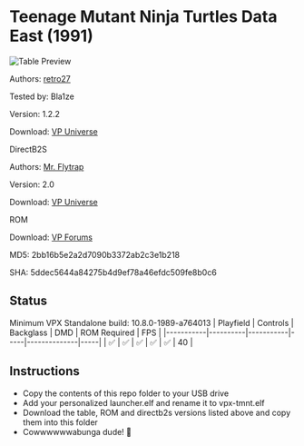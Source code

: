 # Teenage Mutant Ninja Turtles Data East (1991)

![Table Preview](https://github.com/Bla1ze/vpx-images/blob/main/vpx-tmnt.png)

Authors: [retro27](https://vpuniverse.com/profile/4085-retro27/)

Tested by: Bla1ze

Version: 1.2.2

Download: [VP Universe](https://vpuniverse.com/files/file/9326-teenage-mutant-ninja-turtles-data-east-1991/)

DirectB2S

Authors: [Mr. Flytrap](https://vpuniverse.com/profile/5216-hauntfreaks/)

Version: 2.0

Download: [VP Universe](https://vpuniverse.com/profile/43240-mrflytrap/)

ROM

Download: [VP Forums](https://www.vpforums.org/index.php?app=downloads&showfile=827)

MD5: 2bb16b5e2a2d7090b3372ab2c3e1b218

SHA: 5ddec5644a84275b4d9ef78a46efdc509fe8b0c6

## Status 

Minimum VPX Standalone build: 10.8.0-1989-a764013
| Playfield | Controls | Backglass | DMD | ROM Required | FPS | 
|-----------|----------|-----------|-----|--------------|-----|
| :white_check_mark: | :white_check_mark: | :white_check_mark: | :white_check_mark: | :white_check_mark: | 40 |

## Instructions

- Copy the contents of this repo folder to your USB drive
- Add your personalized launcher.elf and rename it to vpx-tmnt.elf
- Download the table, ROM and directb2s versions listed above and copy them into this folder
- Cowwwwwwabunga dude! 🐢
